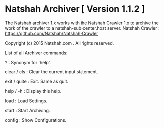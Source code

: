# Natshah Archiver [ Version 1.1.2 ]

The Natshah archiver 1.x works with the Natshah Crawler 1.x
to archive the work of the crawler to a natshah-sub-center.host server.
Natshah Crawler : https://github.com/Natshah/Natshah-Crawler

Copyright (c) 2015 Natshah.com .  All rights reserved.

  List of all Archiver commands:

?                  : Synonym for 'help'.

clear / cls        : Clear the current input statement.

exit / quite       : Exit. Same as quit.

help / -h          : Display this help.

load               : Load Settings.

start              : Start Archiving.

config             : Show Configurations.
